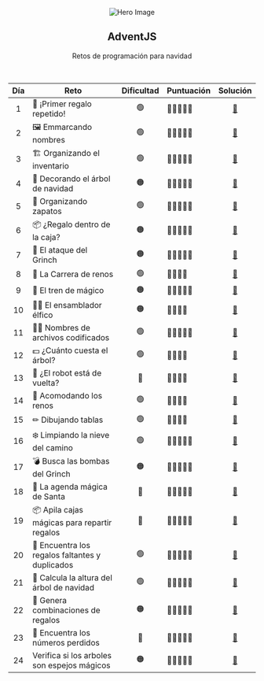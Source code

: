 <div align = "center">
  
![Hero Image](./assets/hero.avif)

## AdventJS 
Retos de programación para navidad

<br/>

<table align = "center">
    <thead>
        <tr>
            <th>Día</th>
            <th>Reto</th>
            <th>Dificultad</th>
            <th>Puntuación</th>
            <th>Solución</th>
        </tr>
    </thead>
    <tbody>
        <tr>
            <td align = "center">1</td>
            <td>🎁 ¡Primer regalo repetido!</td>
            <td align = "center">🟢</td>
            <td>🌟🌟🌟🌟🌟</td>
            <td align = "center"><a href = "./reto1.md">📝</a></td>
        </tr>
        <tr>
            <td align = "center">2</td>
            <td>🖼️ Emmarcando nombres</td>
            <td align = "center">🟢</td>
            <td>🌟🌟🌟🌟🌟</td>
            <td align = "center"><a href = "./reto2.md">📝</a></td>
        </tr>
        <tr>
            <td align = "center">3</td>
            <td>🏗 Organizando el inventario</td>
            <td align = "center">🟢</td>
            <td>🌟🌟🌟🌟🌟</td>
            <td align = "center"><a href = "./reto3.md">📝</a></td>
        </tr>
        <tr>
            <td align = "center">4</td>
            <td>🎄 Decorando el árbol de navidad</td>
            <td align = "center">🟠</td>
            <td>🌟🌟🌟🌟🌟</td>
            <td align = "center"><a href = "./reto4.md">📝</a></td>
        </tr>
        <tr>
            <td align = "center">5</td>
            <td>👟 Organizando zapatos</td>
            <td align = "center">🟢</td>
            <td>🌟🌟🌟🌟🌟</td>
            <td align = "center"><a href = "./reto5.md">📝</a></td>
        </tr>
        <tr>
            <td align = "center">6</td>
            <td>📦 ¿Regalo dentro de la caja?</td>
            <td align = "center">🟠</td>
            <td>🌟🌟🌟🌟🌟</td>
            <td align = "center"><a href = "./reto6.md">📝</a></td>
        </tr>
        <tr>
            <td align = "center">7</td>
            <td>👹 El ataque del Grinch</td>
            <td align = "center">🟠</td>
            <td>🌟🌟🌟🌟🌟</td>
            <td align = "center"><a href = "./reto7.md">📝</a></td>
        </tr>
        <tr>
            <td align = "center">8</td>
            <td>🦌 La Carrera de renos</td>
            <td align = "center">🟢</td>
            <td>🌟🌟🌟🌟</td>
            <td align = "center"><a href = "./reto8.md">📝</a></td>
        </tr>
        <tr>
            <td align = "center">9</td>
            <td>🚂 El tren de mágico</td>
            <td align = "center">🟠</td>
            <td>🌟🌟🌟🌟🌟</td>
            <td align = "center"><a href = "./reto9.md">📝</a></td>
        </tr>
        <tr>
            <td align = "center">10</td>
            <td>👩‍💻 El ensamblador élfico</td>
            <td align = "center">🟠</td>
            <td>🌟🌟🌟🌟</td>
            <td align = "center"><a href = "./reto10.md">📝</a></td>
        </tr>
        <tr></tr>
            <td align = "center">11</td>
            <td>🏴‍☠️ Nombres de archivos codificados</td>
            <td align = "center">🟢</td>
            <td>🌟🌟🌟🌟🌟</td>
            <td align = "center"><a href = "./reto11.md">📝</a></td>
        </tr>
        <tr>
            <td align = "center">12</td>
            <td>💵 ¿Cuánto cuesta el árbol?</td>
            <td align = "center">🟢</td>
            <td>🌟🌟🌟🌟</td>
            <td align = "center"><a href = "./reto12.md">📝</a></td>
        </tr>
        <tr>
            <td align = "center">13</td>
            <td>🤖 ¿El robot está de vuelta?</td>
            <td align = "center">🔴</td>
            <td>🌟🌟🌟🌟</td>
            <td align = "center"><a href = "./reto13.md">📝</a></td>
        </tr>
        <tr>
            <td align = "center">14</td>
            <td>🦌 Acomodando los renos</td>
            <td align = "center">🟢</td>
            <td>🌟🌟🌟🌟</td>
            <td align = "center"><a href = "./reto14.md">📝</a></td>
        </tr>
        <tr>
            <td align = "center">15</td>
            <td>✏ Dibujando tablas</td>
            <td align = "center">🟢</td>
            <td>🌟🌟🌟🌟</td>
            <td align = "center"><a href = "./reto15.md">📝</a></td>
        </tr>
        <tr>
            <td align = "center">16</td>
            <td>❄️ Limpiando la nieve del camino</td>
            <td align = "center">🟢</td>
            <td>🌟🌟🌟🌟🌟</td>
            <td align = "center"><a href = "./reto16.md">📝</a></td>
        </tr>
        <tr>
            <td align = "center">17</td>
            <td>💣 Busca las bombas del Grinch</td>
            <td align = "center">🟠</td>
            <td>🌟🌟🌟🌟🌟</td>
            <td align = "center"><a href = "./reto17.md">📝</a></td>
        </tr>
        <tr>
            <td align = "center">18</td>
            <td>📇 La agenda mágica de Santa</td>
            <td align = "center">🔴</td>
            <td>🌟🌟🌟🌟🌟</td>
            <td align = "center"><a href = "./reto18.md">📝</a></td>
        </tr>
        <tr>
            <td align = "center">19</td>
            <td>📦 Apila cajas mágicas para repartir regalos</td>
            <td align = "center">🔴</td>
            <td>🌟🌟🌟🌟🌟</td>
            <td align = "center"><a href = "./reto19.md">📝</a></td>
        </tr>
        <tr>
            <td align = "center">20</td>
            <td>🎁 Encuentra los regalos faltantes y duplicados</td>
            <td align = "center">🟢</td>
            <td>🌟🌟🌟🌟🌟</td>
            <td align = "center"><a href = "./reto20.md">📝</a></td>
        </tr>
        <tr>
            <td align = "center">21</td>
            <td>🎄 Calcula la altura del árbol de navidad</td>
            <td align = "center">🟢</td>
            <td>🌟🌟🌟🌟🌟</td>
            <td align = "center"><a href = "./reto21.md">📝</a></td>
        </tr>
        <tr>
            <td align = "center">22</td>
            <td>🎁 Genera combinaciones de regalos</td>
            <td align = "center">🟠</td>
            <td>🌟🌟🌟🌟🌟</td>
            <td align = "center"><a href = "./reto22.md">📝</a></td>
        </tr>
        <tr>
            <td align = "center">23</td>
            <td>🔢 Encuentra los números perdidos</td>
            <td align = "center">🔴</td>
            <td>🌟🌟🌟🌟🌟</td>
            <td align = "center"><a href = "./reto23.md">📝</a></td>
        </tr>
        <tr>
            <td align = "center">24</td>
            <td>Verifica si los arboles son espejos mágicos</td>
            <td align = "center">🟠</td>
            <td>🌟🌟🌟🌟🌟</td>
            <td align = "center"><a href = "./reto24.md">📝</a></td>
        </tr>
    </tbody>
</table>
</div>